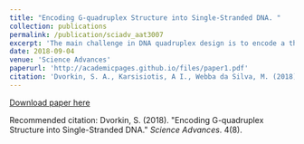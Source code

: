 ```yaml
---
title: "Encoding G-quadruplex Structure into Single-Stranded DNA. "
collection: publications
permalink: /publication/sciadv_aat3007
excerpt: 'The main challenge in DNA quadruplex design is to encode a three-dimensional structure into the primary sequence, despite its multiple, repetitive guanine segments. We identify and detail structural elements describing all 14 feasible canonical quadruplex scaffolds and demonstrate their use in control of design. This work outlines a new roadmap for implementation of targeted design of quadruplexes for material, biotechnological, and therapeutic applications.'
date: 2018-09-04
venue: 'Science Advances'
paperurl: 'http://academicpages.github.io/files/paper1.pdf'
citation: 'Dvorkin, S. A., Karsisiotis, A I., Webba da Silva, M. (2018). &quot;Encoding G-quadruplex Structure into Single-Stranded DNA.&quot; <i>Science Advances</i>. 4(8)eaa3007.'
---
```



[Download paper here](https://advances.sciencemag.org/content/4/8/eaat3007)

Recommended citation: Dvorkin, S. (2018). "Encoding G-quadruplex Structure into Single-Stranded DNA." <i>Science Advances</i>. 4(8).
